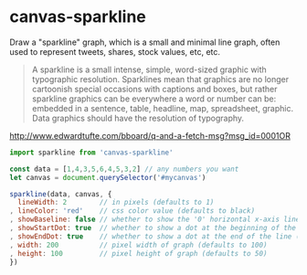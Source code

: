 
# canvas-sparkline

Draw a "sparkline" graph, which is a small and minimal line graph, often used to represent tweets, shares, stock values, etc, etc.

> A sparkline is a small intense, simple, word-sized graphic with typographic resolution. Sparklines mean that graphics are no longer cartoonish special occasions with captions and boxes, but rather sparkline graphics can be everywhere a word or number can be: embedded in a sentence, table, headline, map, spreadsheet, graphic. Data graphics should have the resolution of typography. 

http://www.edwardtufte.com/bboard/q-and-a-fetch-msg?msg_id=0001OR

```js
import sparkline from 'canvas-sparkline'

const data = [1,4,3,5,6,4,5,3,2] // any numbers you want
let canvas = document.querySelector('#mycanvas')

sparkline(data, canvas, {
  lineWidth: 2        // in pixels (defaults to 1)
, lineColor: 'red'    // css color value (defaults to black)
, showBaseline: false // whether to show the '0' horizontal x-axis line (defaults to true)
, showStartDot: true  // whether to show a dot at the beginning of the line (defaults to false)
, showEndDot: true    // whether to show a dot at the end of the line (defaults to true)
, width: 200          // pixel width of graph (defaults to 100)
, height: 100         // pixel height of graph (defaults to 50)
})
```

